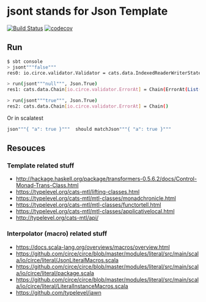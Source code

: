 # jsont stands for Json Template

[![Build Status](https://travis-ci.com/foftware/jsont.svg?branch=master)](https://travis-ci.com/foftware/jsont)
[![codecov](https://codecov.io/gh/foftware/jsont/branch/master/graph/badge.svg)](https://codecov.io/gh/foftware/jsont)

## Run

```bash
$ sbt console
> jsont"""false"""
res0: io.circe.validator.Validator = cats.data.IndexedReaderWriterStateT@732368d8

> run(jsont"""null""", Json.True)
res1: cats.data.Chain[io.circe.validator.ErrorAt] = Chain(ErrorAt(List(),TypeMismatch(null,true)))

> run(jsont"""true""", Json.True)
res2: cats.data.Chain[io.circe.validator.ErrorAt] = Chain()
```

Or in scalatest 
```scala
json"""{ "a": true }"""  should matchJson"""{ "a": true }"""
```

## Resouces

### Template related stuff

* http://hackage.haskell.org/package/transformers-0.5.6.2/docs/Control-Monad-Trans-Class.html
* https://typelevel.org/cats-mtl/lifting-classes.html
* https://typelevel.org/cats-mtl/mtl-classes/monadchronicle.html
* https://typelevel.org/cats-mtl/mtl-classes/functortell.html
* https://typelevel.org/cats-mtl/mtl-classes/applicativelocal.html
* http://typelevel.org/cats-mtl/api/

### Interpolator (macro) related stuff

* https://docs.scala-lang.org/overviews/macros/overview.html
* https://github.com/circe/circe/blob/master/modules/literal/src/main/scala/io/circe/literal/JsonLiteralMacros.scala
* https://github.com/circe/circe/blob/master/modules/literal/src/main/scala/io/circe/literal/package.scala
* https://github.com/circe/circe/blob/master/modules/literal/src/main/scala/io/circe/literal/LiteralInstanceMacros.scala
* https://github.com/typelevel/jawn
